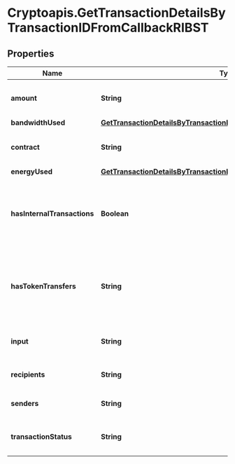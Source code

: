 # Cryptoapis.GetTransactionDetailsByTransactionIDFromCallbackRIBST

## Properties

Name | Type | Description | Notes
------------ | ------------- | ------------- | -------------
**amount** | **String** | Defines the amount of the transaction. | 
**bandwidthUsed** | [**GetTransactionDetailsByTransactionIDFromCallbackRIBSTBandwidthUsed**](GetTransactionDetailsByTransactionIDFromCallbackRIBSTBandwidthUsed.md) |  | 
**contract** | **String** | Represents the specific transaction contract. | 
**energyUsed** | [**GetTransactionDetailsByTransactionIDFromCallbackRIBSTEnergyUsed**](GetTransactionDetailsByTransactionIDFromCallbackRIBSTEnergyUsed.md) |  | 
**hasInternalTransactions** | **Boolean** | Defines if the transaction includes internal transactions (true) or not (false). | 
**hasTokenTransfers** | **String** | Defines if the transaction includes token transfers (true) or not (false). | 
**input** | **String** | Represents the transaction&#39;s input value. | 
**recipients** | **String** | Represents the recipient address. | 
**senders** | **String** | Represents the sender address. | 
**transactionStatus** | **String** | Represents the status of this transaction. | 


